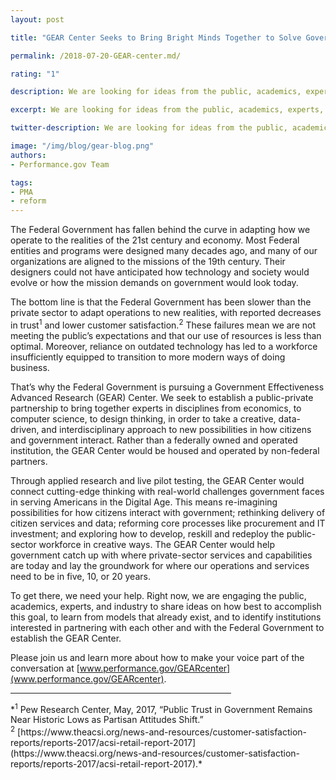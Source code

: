 ```yaml
---
layout: post

title: "GEAR Center Seeks to Bring Bright Minds Together to Solve Government's Biggest Challenges"

permalink: /2018-07-20-GEAR-center.md/

rating: "1"

description: We are looking for ideas from the public, academics, experts, and industry on how to establish the Government Effectiveness Advanced Research (GEAR) Center, a public-private partnership to improve mission delivery, citizen services, and stewardship of public resources.

excerpt: We are looking for ideas from the public, academics, experts, and industry on how to establish the Government Effectiveness Advanced Research (GEAR) Center, a public-private partnership to improve mission delivery, citizen services, and stewardship of public resources.

twitter-description: We are looking for ideas from the public, academics, experts, and industry on how to improve mission delivery, citizen services, and stewardship of public resources.

image: "/img/blog/gear-blog.png"
authors:
- Performance.gov Team

tags:
- PMA
- reform
---
```


The Federal Government has fallen behind the curve in adapting how we operate to the realities of the 21st century and economy.  Most Federal entities and programs were designed many decades ago, and many of our organizations are aligned to the missions of the 19th century. Their designers could not have anticipated how technology and society would evolve or how the mission demands on government would look today.

The bottom line is that the Federal Government has been slower than the private sector to adapt operations to new realities, with reported decreases in trust<sup>1</sup> and lower customer satisfaction.<sup>2</sup> These failures mean we are not meeting the public’s expectations and that our use of resources is less than optimal. Moreover, reliance on outdated technology has led to a workforce insufficiently equipped to transition to more modern ways of doing business.

That’s why the Federal Government is pursuing a Government Effectiveness Advanced Research (GEAR) Center.  We seek to establish a public-private partnership to bring together experts in disciplines from economics, to computer science, to design thinking, in order to take a creative, data-driven, and interdisciplinary approach to new possibilities in how citizens and government interact.  Rather than a federally owned and operated institution, the GEAR Center would be housed and operated by non-federal partners.   

Through applied research and live pilot testing, the GEAR Center would connect cutting-edge thinking with real-world challenges government faces in serving Americans in the Digital Age.  This means re-imagining possibilities for how citizens interact with government; rethinking delivery of citizen services and data; reforming core processes like procurement and IT investment; and exploring how to develop, reskill and redeploy the public-sector workforce in creative ways.  The GEAR Center would help government catch up with where private-sector services and capabilities are today and lay the groundwork for where our operations and services need to be in five, 10, or 20 years.  

To get there, we need your help.  Right now, we are engaging the public, academics, experts, and industry to share ideas on how best to accomplish this goal, to learn from models that already exist, and to identify institutions interested in partnering with each other and with the Federal Government to establish the GEAR Center.  

Please join us and learn more about how to make your voice part of the conversation at [www.performance.gov/GEARcenter](www.performance.gov/GEARcenter).  

<hr width="70%" align="left">
*<sup>1</sup> Pew Research Center, May, 2017, “Public Trust in Government Remains Near Historic Lows as Partisan Attitudes Shift.”
<br>
<sup>2</sup> [https://www.theacsi.org/news-and-resources/customer-satisfaction-reports/reports-2017/acsi-retail-report-2017](https://www.theacsi.org/news-and-resources/customer-satisfaction-reports/reports-2017/acsi-retail-report-2017).*
